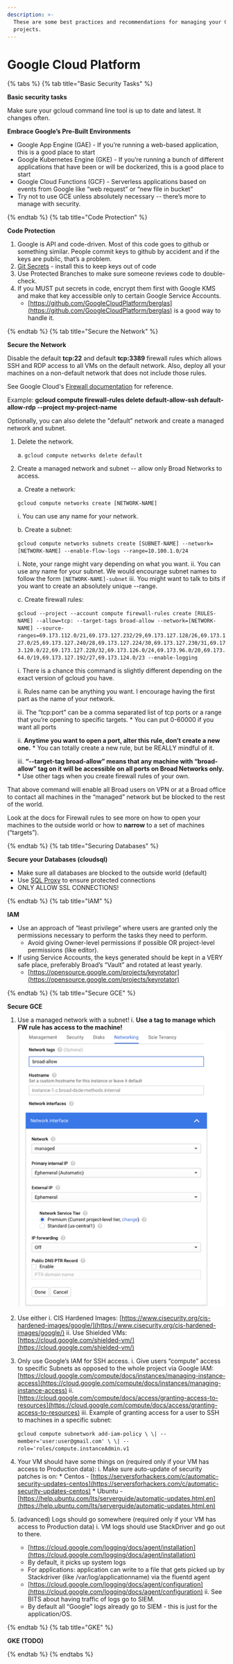 ```yaml
---
description: >-
  These are some best practices and recommendations for managing your GCP
  projects.
---
```


# Google Cloud Platform

{% tabs %}
{% tab title="Basic Security Tasks" %}

**Basic security tasks**

Make sure your gcloud command line tool is up to date and latest. It changes often.

**Embrace Google’s Pre-Built Environments**

* Google App Engine \(GAE\) - If you’re running a web-based application, this is a good place to start
* Google Kubernetes Engine \(GKE\) - If you’re running a bunch of different applications that have been or will be dockerized, this is a good place to start
* Google Cloud Functions \(GCF\) - Serverless applications based on events from Google like “web request” or “new file in bucket”
* Try not to use GCE unless absolutely necessary -- there’s more to manage with security.

{% endtab %}
{% tab title="Code Protection" %}

**Code Protection**

1. Google is API and code-driven. Most of this code goes to github or something similar. People commit keys to github by accident and if the keys are public, that’s a problem.
2. [Git Secrets](https://github.com/awslabs/git-secrets) - install this to keep keys out of code
3. Use Protected Branches to make sure someone reviews code to double-check.
4. If you MUST put secrets in code, encrypt them first with Google KMS and make that key accessible only to certain Google Service Accounts.
   * [https://github.com/GoogleCloudPlatform/berglas](https://github.com/GoogleCloudPlatform/berglas) is a good way to handle it.

{% endtab %}
{% tab title="Secure the Network" %}

**Secure the Network**

Disable the default **tcp:22** and default **tcp:3389** firewall rules which allows SSH and RDP access to all VMs on the default network. Also, deploy all your machines on a non-default network that does not include those rules.

See Google Cloud's [Firewall documentation](https://cloud.google.com/vpc/docs/using-firewalls) for reference.

Example: **gcloud compute firewall-rules delete default-allow-ssh default-allow-rdp --project my-project-name**

Optionally, you can also delete the "default" network and create a managed network and subnet. 

1. Delete the network.

   a. `gcloud compute networks delete default`

2. Create a managed network and subnet -- allow only Broad Networks to access.

   a. Create a network:

      `gcloud compute networks create [NETWORK-NAME]`

      i. You can use any name for your network.

   b. Create a subnet:

    `gcloud compute networks subnets create [SUBNET-NAME] --network=[NETWORK-NAME] --enable-flow-logs --range=10.100.1.0/24`

      i. Note, your range might vary depending on what you want.
      ii. You can use any name for your subnet. We would encourage subnet names to follow the form `[NETWORK-NAME]-subnet`
      iii. You might want to talk to bits if you want to create an absolutely unique --range.

   c. Create firewall rules:

    `gcloud --project --account compute firewall-rules create [RULES-NAME] --allow=tcp: --target-tags broad-allow --network=[NETWORK-NAME] --source-ranges=69.173.112.0/21,69.173.127.232/29,69.173.127.128/26,69.173.127.0/25,69.173.127.240/28,69.173.127.224/30,69.173.127.230/31,69.173.120.0/22,69.173.127.228/32,69.173.126.0/24,69.173.96.0/20,69.173.64.0/19,69.173.127.192/27,69.173.124.0/23 --enable-logging`

      i. There is a chance this command is slightly different depending on the exact version of gcloud you have. 

      ii. Rules name can be anything you want. I encourage having the first part as the name of your network. 

      iii. The “tcp:port” can be a comma separated list of tcp ports or a range that you’re opening to specific targets.
        * You can put 0-60000 if you want all ports

      ii. **Anytime you want to open a port, alter this rule, don’t create a new one.**
        * You can totally create a new rule, but be REALLY mindful of it.

      iii. **“--target-tag broad-allow” means that any machine with “broad-allow” tag on it will be accessible on all ports on Broad Networks only.**
        * Use other tags when you create firewall rules of your own.

  That above command will enable all Broad users on VPN or at a Broad office to contact all machines in the “managed” network but be blocked to the rest of the world.

Look at the docs for Firewall rules to see more on how to open your machines to the outside world or how to **narrow** to a set of machines \(“targets”\).

{% endtab %}
{% tab title="Securing Databases" %}

**Secure your Databases \(cloudsql\)**

* Make sure all databases are blocked to the outside world \(default\)
* Use [SQL Proxy](https://cloud.google.com/sql/docs/mysql/sql-proxy) to ensure protected connections
* ONLY ALLOW SSL CONNECTIONS!

{% endtab %}
{% tab title="IAM" %}

**IAM**
  * Use an approach of “least privilege” where users are granted only the permissions necessary to perform the tasks they need to perform.
    * Avoid giving Owner-level permissions if possible OR project-level permissions \(like editor\).
  * If using Service Accounts, the keys generated should be kept in a VERY safe place, preferably Broad’s “Vault” and rotated at least yearly.
    * [https://opensource.google.com/projects/keyrotator](https://opensource.google.com/projects/keyrotator)

{% endtab %}
{% tab title="Secure GCE" %}

**Secure GCE**

1. Use a managed network with a subnet!
    i. **Use a tag to manage which FW rule has access to the machine!**
    ![image](../.gitbook/assets/gce-network.png)
2. Use either 
  i. CIS Hardened Images: [https://www.cisecurity.org/cis-hardened-images/google/](https://www.cisecurity.org/cis-hardened-images/google/)
  ii. Use Shielded VMs: [https://cloud.google.com/shielded-vm/](https://cloud.google.com/shielded-vm/)

3. Only use Google’s IAM for SSH access. i. Give users “compute” access to specific Subnets as opposed to the whole project via Google IAM: [https://cloud.google.com/compute/docs/instances/managing-instance-access](https://cloud.google.com/compute/docs/instances/managing-instance-access) ii. [https://cloud.google.com/compute/docs/access/granting-access-to-resources](https://cloud.google.com/compute/docs/access/granting-access-to-resources) iii. Example of granting access for a user to SSH to machines in a specific subnet:

   `gcloud compute subnetwork add-iam-policy \ \| --member='user:user@gmail.com' \ \| --role='roles/compute.instanceAdmin.v1`

4. Your VM should have some things on \(required only if your VM has access to Production data\): 
    i. Make sure auto-update of security patches is on:
       * Centos - [https://serversforhackers.com/c/automatic-security-updates-centos](https://serversforhackers.com/c/automatic-security-updates-centos) 
       * Ubuntu - [https://help.ubuntu.com/lts/serverguide/automatic-updates.html.en](https://help.ubuntu.com/lts/serverguide/automatic-updates.html.en)
5. \(advanced\) Logs should go somewhere \(required only if your VM has access to Production data\) 
    i. VM logs should use StackDriver and go out to there.
      * [https://cloud.google.com/logging/docs/agent/installation](https://cloud.google.com/logging/docs/agent/installation)
      * By default, it picks up system logs
      * For applications: application can write to a file that gets picked up by Stackdriver \(like /var/log/applicationname\) via the fluentd agent
      * [https://cloud.google.com/logging/docs/agent/configuration](https://cloud.google.com/logging/docs/agent/configuration)
    ii. See BITS about having traffic of logs go to SIEM.
      * By default all “Google” logs already go to SIEM - this is just for the application/OS.

{% endtab %}
{% tab title="GKE" %}

**GKE \(TODO\)**

{% endtab %}
{% endtabs %}



